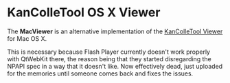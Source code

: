 KanColleTool OS X Viewer
========================

The **MacViewer** is an alternative implementation of the [KanColleTool Viewer](https://github.com/KanColleTool/kct-viewer) for Mac OS X.

This is necessary because Flash Player currently doesn't work properly with QtWebKit there, the reason being that they started disregarding the NPAPI spec in a way that it doesn't like.
Now effectively dead, just uploaded for the memories until someone comes back and fixes the issues.